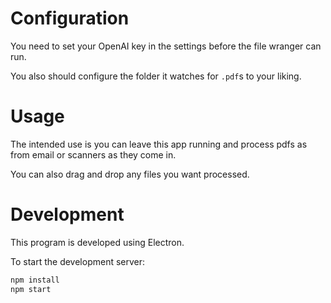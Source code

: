 # Configuration

You need to set your OpenAI key in the settings before the file wranger can run.

You also should configure the folder it watches for `.pdf`s to your liking.

# Usage

The intended use is you can leave this app running and process pdfs as from email or scanners as they come in.

You can also drag and drop any files you want processed.

# Development

This program is developed using Electron.

To start the development server:

```bash
npm install
npm start
```
